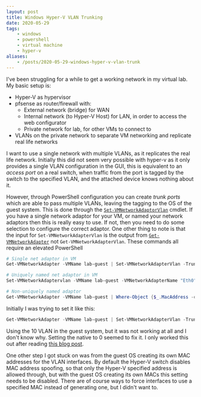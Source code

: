 ```yaml
---
layout: post
title: Windows Hyper-V VLAN Trunking
date: 2020-05-29
tags:
    - windows
    - powershell
    - virtual machine
    - hyper-v
aliases:
    - /posts/2020-05-29-windows-hyper-v-vlan-trunk
---
```


I've been struggling for a while to get a working network in my virtual lab. My basic setup is:
* Hyper-V as hypervisor
* pfsense as router/firewall with:
  * External network (bridge) for WAN
  * Internal network (to Hyper-V Host) for LAN, in order to access the web configurator
  * Private network for lab, for other VMs to connect to
* VLANs on the private network to separate VM networking and replicate real life networks

I want to use a single network with multiple VLANs, as it replicates the real life network. Initially this did not seem very possible with hyper-v as it only provides a single VLAN configuration in the GUI, this is equivalent to an *access port* on a real switch, when traffic from the port is tagged by the switch to the specified VLAN, and the attached device knows nothing about it.

However, through PowerShell configuration you can create *trunk ports* which are able to pass multiple VLANs, leaving the tagging to the OS of the guest system. This is done through the [`Set-VMNetworkAdaptorVlan`](https://docs.microsoft.com/en-us/powershell/module/hyper-v/set-vmnetworkadaptervlan) cmdlet. If you have a single network adaptor for your VM, or named your network adaptors then this is really easy to use. If not, then you need to do some selection to configure the correct adaptor. One other thing to note is that the input for `Set-VMNetworkAdapterVlan` is the output from [`Get-VMNetworkAdapter`](https://docs.microsoft.com/en-us/powershell/module/hyper-v/get-vmnetworkadapter) not `Get-VMNetworkAdapterVlan`. These commands all require an elevated PowerShell

```powershell
# Single net adaptor in VM
Get-VMNetworkAdapter -VMName lab-guest | Set-VMNetworkAdapterVlan -Trunk -AllowedVlanIDList "10,20,30" -NativeVlanId 0

# Uniquely named net adaptor in VM
Set-VMNetworkAdaptervlan -VMName lab-guest -VMNetworkAdapterName "Eth0"-Trunk -AllowedVlanIdList "10,20,30" -NativeVlanId 0

# Non-uniquely named adaptor
Get-VMNetworkAdapter -VMName lab-guest | Where-Object {$_.MacAddress -eq '00155D23930D'} | Set-VMNetworkAdapterVlan -Trunk -AllowedVlanIdList "10,20,30" -NativeVlanId 0
```

Initially I was trying to set it like this:
```powershell
Get-VMNetworkAdapter -VMName lab-guest | Set-VMNetworkAdapterVlan -Trunk -AllowedVlanIDList 1-100 -NativeVlanId 10
```
Using the 10 VLAN in the guest system, but it was not working at all and I don't know why. Setting the native to 0 seemed to fix it. I only worked this out after reading [this blog post](https://blog.workinghardinit.work/2015/10/13/trunking-with-hyper-v-networking/).

One other step I got stuck on was from the guest OS creating its own MAC addresses for the VLAN interfaces. By default the Hyper-V switch disables MAC address spoofing, so that only the Hyper-V specified address is allowed through, but with the guest OS creating its own MACs this setting needs to be disabled. There are of course ways to force interfaces to use a specified MAC instead of generating one, but I didn't want to.
